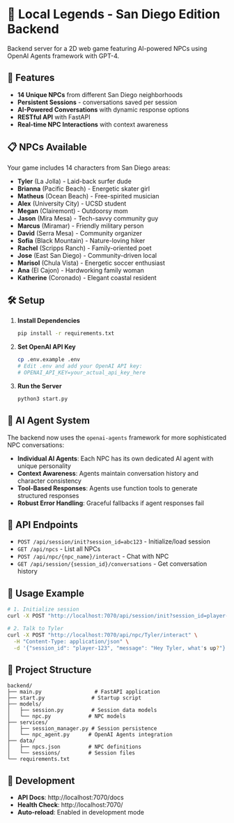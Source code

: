 # 🌟 Local Legends - San Diego Edition Backend

Backend server for a 2D web game featuring AI-powered NPCs using OpenAI Agents framework with GPT-4.

## 🚀 Features

- **14 Unique NPCs** from different San Diego neighborhoods
- **Persistent Sessions** - conversations saved per session
- **AI-Powered Conversations** with dynamic response options
- **RESTful API** with FastAPI
- **Real-time NPC Interactions** with context awareness

## 📋 NPCs Available

Your game includes 14 characters from San Diego areas:
- **Tyler** (La Jolla) - Laid-back surfer dude
- **Brianna** (Pacific Beach) - Energetic skater girl  
- **Matheus** (Ocean Beach) - Free-spirited musician
- **Alex** (University City) - UCSD student
- **Megan** (Clairemont) - Outdoorsy mom
- **Jason** (Mira Mesa) - Tech-savvy community guy
- **Marcus** (Miramar) - Friendly military person
- **David** (Serra Mesa) - Community organizer
- **Sofia** (Black Mountain) - Nature-loving hiker
- **Rachel** (Scripps Ranch) - Family-oriented poet
- **Jose** (East San Diego) - Community-driven local
- **Marisol** (Chula Vista) - Energetic soccer enthusiast
- **Ana** (El Cajon) - Hardworking family woman
- **Katherine** (Coronado) - Elegant coastal resident

## 🛠️ Setup

1. **Install Dependencies**
   ```bash
   pip install -r requirements.txt
   ```

2. **Set OpenAI API Key**
   ```bash
   cp .env.example .env
   # Edit .env and add your OpenAI API key:
   # OPENAI_API_KEY=your_actual_api_key_here
   ```

3. **Run the Server**
   ```bash
   python3 start.py
   ```

## 🤖 AI Agent System

The backend now uses the `openai-agents` framework for more sophisticated NPC conversations:

- **Individual AI Agents**: Each NPC has its own dedicated AI agent with unique personality
- **Context Awareness**: Agents maintain conversation history and character consistency
- **Tool-Based Responses**: Agents use function tools to generate structured responses
- **Robust Error Handling**: Graceful fallbacks if agent responses fail

## 📡 API Endpoints

- `POST /api/session/init?session_id=abc123` - Initialize/load session
- `GET /api/npcs` - List all NPCs  
- `POST /api/npc/{npc_name}/interact` - Chat with NPC
- `GET /api/session/{session_id}/conversations` - Get conversation history

## 🎯 Usage Example

```bash
# 1. Initialize session
curl -X POST "http://localhost:7070/api/session/init?session_id=player-123"

# 2. Talk to Tyler
curl -X POST "http://localhost:7070/api/npc/Tyler/interact" \
  -H "Content-Type: application/json" \
  -d '{"session_id": "player-123", "message": "Hey Tyler, what's up?"}'
```

## 📁 Project Structure

```
backend/
├── main.py                 # FastAPI application
├── start.py               # Startup script
├── models/
│   ├── session.py         # Session data models
│   └── npc.py            # NPC models
├── services/
│   ├── session_manager.py # Session persistence
│   └── npc_agent.py      # OpenAI Agents integration
├── data/
│   ├── npcs.json         # NPC definitions
│   └── sessions/         # Session files
└── requirements.txt
```

## 🔧 Development

- **API Docs**: http://localhost:7070/docs
- **Health Check**: http://localhost:7070/
- **Auto-reload**: Enabled in development mode
